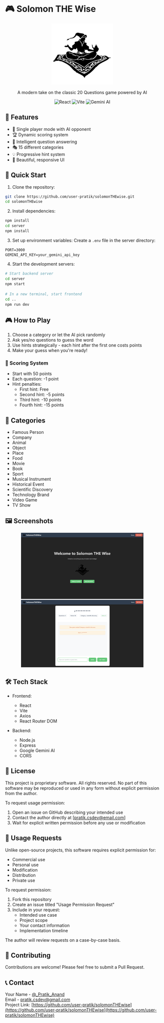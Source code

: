 # 🎮 Solomon THE Wise

<p align="center">
  <img 
    src="screenshots/icon.svg" 
    alt="Solomon THE Wise Logo" 
    width="200" 
    height="200"
  />
</p>

<p align="center">
  A modern take on the classic 20 Questions game powered by AI
</p>

<p align="center">
  <img src="https://img.shields.io/badge/React-20232A?style=for-the-badge&logo=react&logoColor=61DAFB" alt="React"/>
  <img src="https://img.shields.io/badge/Vite-646CFF?style=for-the-badge&logo=vite&logoColor=white" alt="Vite"/>
  <img src="https://img.shields.io/badge/Google_Gemini-4285F4?style=for-the-badge&logo=google&logoColor=white" alt="Gemini AI"/>
</p>

## 🎯 Features

- 🎲 Single player mode with AI opponent
- 🏆 Dynamic scoring system
- 💭 Intelligent question answering
- 🎭 15 different categories
- 💡 Progressive hint system
- 🎨 Beautiful, responsive UI

## 🚀 Quick Start

1. Clone the repository:
```bash
git clone https://github.com/user-pratik/solomonTHEwise.git
cd solomonTHEwise
```

2. Install dependencies:
```bash
npm install
cd server
npm install
```

3. Set up environment variables:
Create a `.env` file in the server directory:
```env
PORT=3000
GEMINI_API_KEY=your_gemini_api_key
```

4. Start the development servers:
```bash
# Start backend server
cd server
npm start

# In a new terminal, start frontend
cd ..
npm run dev
```

## 🎮 How to Play

1. Choose a category or let the AI pick randomly
2. Ask yes/no questions to guess the word
3. Use hints strategically - each hint after the first one costs points
4. Make your guess when you're ready!

### 📝 Scoring System

- Start with 50 points
- Each question: -1 point
- Hint penalties:
  - First hint: Free
  - Second hint: -5 points
  - Third hint: -10 points
  - Fourth hint: -15 points

## 🎯 Categories

- Famous Person
- Company
- Animal
- Object
- Place
- Food
- Movie
- Book
- Sport
- Musical Instrument
- Historical Event
- Scientific Discovery
- Technology Brand
- Video Game
- TV Show

## 🖼️ Screenshots

<p align="center">
  <img src="screenshots/game-start.png" alt="Game Start" width="400"/>
  <img src="screenshots/gameplay.png" alt="Gameplay" width="400"/>
</p>

## 🛠️ Tech Stack

- Frontend:
  - React
  - Vite
  - Axios
  - React Router DOM

- Backend:
  - Node.js
  - Express
  - Google Gemini AI
  - CORS

## 📝 License

This project is proprietary software. All rights reserved.
No part of this software may be reproduced or used in any form without explicit permission from the author.

To request usage permission:
1. Open an issue on GitHub describing your intended use
2. Contact the author directly at [pratik.csdev@email.com]
3. Wait for explicit written permission before any use or modification

## 🤝 Usage Requests

Unlike open-source projects, this software requires explicit permission for:
- Commercial use
- Personal use
- Modification
- Distribution
- Private use

To request permission:
1. Fork this repository
2. Create an issue titled "Usage Permission Request"
3. Include in your request:
   - Intended use case
   - Project scope
   - Your contact information
   - Implementation timeline

The author will review requests on a case-by-case basis.

## 🤝 Contributing

Contributions are welcome! Please feel free to submit a Pull Request.

## 📞 Contact

Your Name - [@_Pratik_Anand](https://twitter.com/_Pratik_Anand)<br />
Email - pratik.csdev@gmail.com<br />
Project Link: [https://github.com/user-pratik/solomonTHEwise](https://github.com/user-pratik/solomonTHEwise](https://github.com/user-pratik/solomonTHEwise)
